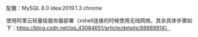 配置：MySQL 8.0
idea:2019.1.3  chrome

使用阿里云轻量级服务器部署（xshell连接的时候使用无线网络，其余具体步骤如下：https://blog.csdn.net/qq_43084651/article/details/88869914）
